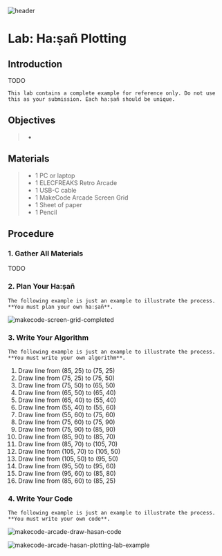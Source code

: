 ![header](assets/header.png)

# Lab: Ha:ṣañ Plotting

## Introduction

TODO

```{note}
This lab contains a complete example for reference only. Do not use this as your submission. Each ha:ṣañ should be unique.
```

## Objectives

> - 

## Materials

> - 1 PC or laptop
> - 1 ELECFREAKS Retro Arcade
> - 1 USB-C cable
> - 1 MakeCode Arcade Screen Grid
> - 1 Sheet of paper
> - 1 Pencil

## Procedure

### 1. Gather All Materials

TODO

### 2. Plan Your Ha:ṣañ

```{important}
The following example is just an example to illustrate the process. **You must plan your own ha:ṣañ**.

```

![makecode-screen-grid-completed](assets/makecode-screen-grid-completed.png)

### 3. Write Your Algorithm

```{important}
The following example is just an example to illustrate the process. **You must write your own algorithm**.
```

1. Draw line from (85, 25) to (75, 25)
2. Draw line from (75, 25) to (75, 50)
3. Draw line from (75, 50) to (65, 50)
4. Draw line from (65, 50) to (65, 40)
5. Draw line from (65, 40) to (55, 40)
6. Draw line from (55, 40) to (55, 60)
7. Draw line from (55, 60) to (75, 60)
8. Draw line from (75, 60) to (75, 90)
9. Draw line from (75, 90) to (85, 90)
10. Draw line from (85, 90) to (85, 70)
11. Draw line from (85, 70) to (105, 70)
12. Draw line from (105, 70) to (105, 50)
13. Draw line from (105, 50) to (95, 50)
14. Draw line from (95, 50) to (95, 60)
15. Draw line from (95, 60) to (85, 80)
16. Draw line from (85, 60) to (85, 25)

### 4. Write Your Code

```{important}
The following example is just an example to illustrate the process. **You must write your own code**.
```

![makecode-arcade-draw-hasan-code](assets/makecode-arcade-draw-hasan-code.png)

![makecode-arcade-hasan-plotting-lab-example](assets/makecode-arcade-hasan-plotting-lab-example.png)